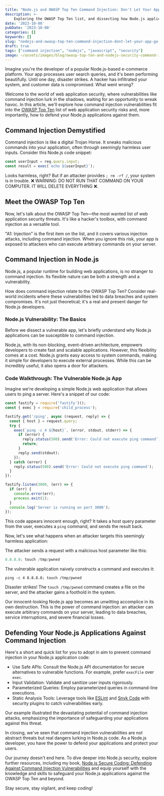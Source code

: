 ```yaml
---
title: "Node.js and OWASP Top Ten Command Injection: Don't Let Your App Go 'BOOM' 💥"
description: >-
    Exploring the OWASP Top Ten list, and dissecting how Node.js applications can fall prey to command injection attacks. With practical insights, learn how to fortify your Node.js projects against this top security risk. Command injection may be no laughing matter, but this engaging exploration will have you smiling as you enhance your Node.js security expertise.
date: '2023-10-08'
pubDate: '2023-10-08'
categories: []
keywords: []
slug: "nodejs-and-owasp-top-ten-command-injection-dont-let-your-app-go-boom"
draft: true
tags: ["command injection", "nodejs", "javascript", "security"]
image: ~/assets/images/blog/owasp-top-ten-and-nodejs-security-command-injection.png
---
```


Imagine you're the developer of a popular Node.js-based e-commerce platform. Your app processes user search queries, and it's been performing beautifully. Until one day, disaster strikes. A hacker has infiltrated your system, and customer data is compromised. What went wrong?

Welcome to the world of web application security, where vulnerabilities like command injection lurk in the shadows, waiting for an opportunity to wreak havoc. In this article, we'll explore how command injection vulnerabilities fit into the [OWASP Top Ten](https://owasp.org/www-project-top-ten/) list of web application security risks and, more importantly, how to defend your Node.js applications against them.

## Command Injection Demystified

Command injection is like a digital Trojan Horse. It sneaks malicious commands into your application, often through seemingly harmless user inputs. Consider this Node.js code snippet:

```js
const userInput = req.query.input;
const result = exec(`echo ${userInput}`);
```

Looks harmless, right? But if an attacker provides `; rm -rf /`, your system is in trouble. ❌ WARNING: DO NOT RUN THAT COMMAND ON YOUR COMPUTER. IT WILL DELETE EVERYTHING ❌.

## Meet the OWASP Top Ten

Now, let's talk about the OWASP Top Ten—the most wanted list of web application security threats. It's like a hacker's toolbox, with command injection as a versatile tool.

"A1: Injection" is the first item on the list, and it covers various injection attacks, including command injection. When you ignore this risk, your app is exposed to attackers who can execute arbitrary commands on your server.

## Command Injection in Node.js

Node.js, a popular runtime for building web applications, is no stranger to command injection. Its flexible nature can be both a strength and a vulnerability.

How does command injection relate to the OWASP Top Ten? Consider real-world incidents where these vulnerabilities led to data breaches and system compromises. It's not just theoretical; it's a real and present danger for Node.js developers.

### Node.js Vulnerability: The Basics

Before we dissect a vulnerable app, let's briefly understand why Node.js applications can be susceptible to command injection.

Node.js, with its non-blocking, event-driven architecture, empowers developers to create fast and scalable applications. However, this flexibility comes at a cost. Node.js grants easy access to system commands, making it simple for developers to execute external processes. While this can be incredibly useful, it also opens a door for attackers.

### Code Walkthrough: The Vulnerable Node.js App

Imagine we're developing a simple Node.js web application that allows users to ping a server. Here's a snippet of our code:

```js
const fastify = require('fastify')();
const { exec } = require('child_process');

fastify.get('/ping', async (request, reply) => {
  const { host } = request.query;
  try {
    exec(`ping -c 4 ${host}`, (error, stdout, stderr) => {
      if (error) {
        reply.status(500).send('Error: Could not execute ping command');
        return;
      }
      reply.send(stdout);
    });
  } catch (error) {
    reply.status(500).send('Error: Could not execute ping command');
  }
});

fastify.listen(3000, (err) => {
  if (err) {
    console.error(err);
    process.exit(1);
  }
  console.log('Server is running on port 3000');
});
```

This code appears innocent enough, right? It takes a host query parameter from the user, executes a `ping` command, and sends the result back.

Now, let's see what happens when an attacker targets this seemingly harmless application:

The attacker sends a request with a malicious host parameter like this:

```js
8.8.8.8; touch /tmp/pwned
```

The vulnerable application naively constructs a command and executes it:

```shell
ping -c 4 8.8.8.8; touch /tmp/pwned
```

Disaster strikes! The `touch /tmp/pwned` command creates a file on the server, and the attacker gains a foothold in the system.

Our innocent-looking Node.js app becomes an unwitting accomplice in its own destruction. This is the power of command injection: an attacker can execute arbitrary commands on your server, leading to data breaches, service interruptions, and severe financial losses.

## Defending Your Node.js Applications Against Command Injection

Here's a short and quick list for you to adopt in aim to prevent command injection in your Node.js application code:

- Use Safe APIs: Consult the Node.js API documentation for secure alternatives to vulnerable functions. For example, prefer `execFile` over `exec`.
- Input Validation: Validate and sanitize user inputs rigorously.
- Parameterized Queries: Employ parameterized queries in command-line executions.
- Static Analysis Tools: Leverage tools like [ESLint](https://snyk.io/advisor/npm-package/eslint) and [Snyk Code](https://snyk.io) with security plugins to catch vulnerabilities early.

Our example illustrated the devastating potential of command injection attacks, emphasizing the importance of safeguarding your applications against this threat.

In closing, we've seen that command injection vulnerabilities are not abstract threats but real dangers lurking in Node.js code. As a Node.js developer, you have the power to defend your applications and protect your users.

Our journey doesn't end here. To dive deeper into Node.js security, explore further resources, including my book, [Node.js Secure Coding: Defending Against Command Injection Vulnerabilities](https://www.nodejs-security.com) and equip yourself with the knowledge and skills to safeguard your Node.js applications against the OWASP Top Ten and beyond.

Stay secure, stay vigilant, and keep coding!